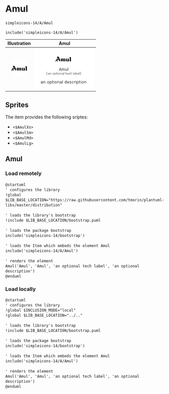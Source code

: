 # Amul


```text
simpleicons-14/A/Amul
```

```text
include('simpleicons-14/A/Amul')
```



| Illustration | Amul |
| :---: | :---: |
| ![illustration for Illustration](../../simpleicons-14/A/Amul.png) | ![illustration for Amul](../../simpleicons-14/A/Amul.Local.png) |



## Sprites
The item provides the following sriptes:

- `<$AmulXs>`
- `<$AmulSm>`
- `<$AmulMd>`
- `<$AmulLg>`





## Amul

### Load remotely
```plantuml
@startuml
' configures the library
!global $LIB_BASE_LOCATION="https://raw.githubusercontent.com/tmorin/plantuml-libs/master/distribution"

' loads the library's bootstrap
!include $LIB_BASE_LOCATION/bootstrap.puml

' loads the package bootstrap
include('simpleicons-14/bootstrap')

' loads the Item which embeds the element Amul
include('simpleicons-14/A/Amul')

' renders the element
Amul('Amul', 'Amul', 'an optional tech label', 'an optional description')
@enduml
```

### Load locally
```plantuml
@startuml
' configures the library
!global $INCLUSION_MODE="local"
!global $LIB_BASE_LOCATION="../.."

' loads the library's bootstrap
!include $LIB_BASE_LOCATION/bootstrap.puml

' loads the package bootstrap
include('simpleicons-14/bootstrap')

' loads the Item which embeds the element Amul
include('simpleicons-14/A/Amul')

' renders the element
Amul('Amul', 'Amul', 'an optional tech label', 'an optional description')
@enduml
```

